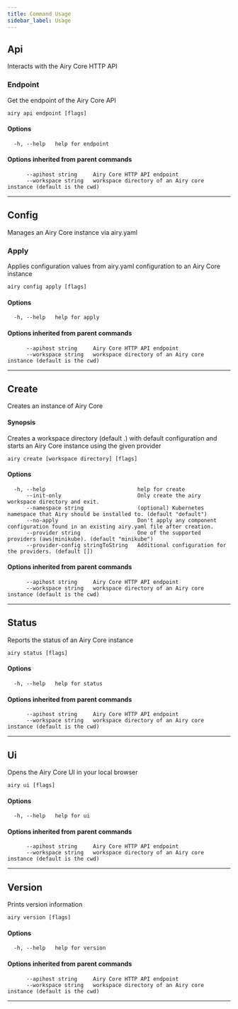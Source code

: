 ```yaml
---
title: Command Usage
sidebar_label: Usage
---
```


## Api

Interacts with the Airy Core HTTP API

### Endpoint

Get the endpoint of the Airy Core API

```
airy api endpoint [flags]
```

#### Options

```
  -h, --help   help for endpoint
```

#### Options inherited from parent commands

```
      --apihost string     Airy Core HTTP API endpoint
      --workspace string   workspace directory of an Airy core instance (default is the cwd)
```


***

## Config

Manages an Airy Core instance via airy.yaml

### Apply

Applies configuration values from airy.yaml configuration to an Airy Core instance

```
airy config apply [flags]
```

#### Options

```
  -h, --help   help for apply
```

#### Options inherited from parent commands

```
      --apihost string     Airy Core HTTP API endpoint
      --workspace string   workspace directory of an Airy core instance (default is the cwd)
```


***

## Create

Creates an instance of Airy Core

#### Synopsis

Creates a workspace directory (default .) with default configuration and starts an Airy Core instance using the given provider

```
airy create [workspace directory] [flags]
```

#### Options

```
  -h, --help                             help for create
      --init-only                        Only create the airy workspace directory and exit.
      --namespace string                 (optional) Kubernetes namespace that Airy should be installed to. (default "default")
      --no-apply                         Don't apply any component configuration found in an existing airy.yaml file after creation.
      --provider string                  One of the supported providers (aws|minikube). (default "minikube")
      --provider-config stringToString   Additional configuration for the providers. (default [])
```

#### Options inherited from parent commands

```
      --apihost string     Airy Core HTTP API endpoint
      --workspace string   workspace directory of an Airy core instance (default is the cwd)
```


***

## Status

Reports the status of an Airy Core instance

```
airy status [flags]
```

#### Options

```
  -h, --help   help for status
```

#### Options inherited from parent commands

```
      --apihost string     Airy Core HTTP API endpoint
      --workspace string   workspace directory of an Airy core instance (default is the cwd)
```


***

## Ui

Opens the Airy Core UI in your local browser

```
airy ui [flags]
```

#### Options

```
  -h, --help   help for ui
```

#### Options inherited from parent commands

```
      --apihost string     Airy Core HTTP API endpoint
      --workspace string   workspace directory of an Airy core instance (default is the cwd)
```


***

## Version

Prints version information

```
airy version [flags]
```

#### Options

```
  -h, --help   help for version
```

#### Options inherited from parent commands

```
      --apihost string     Airy Core HTTP API endpoint
      --workspace string   workspace directory of an Airy core instance (default is the cwd)
```


***


